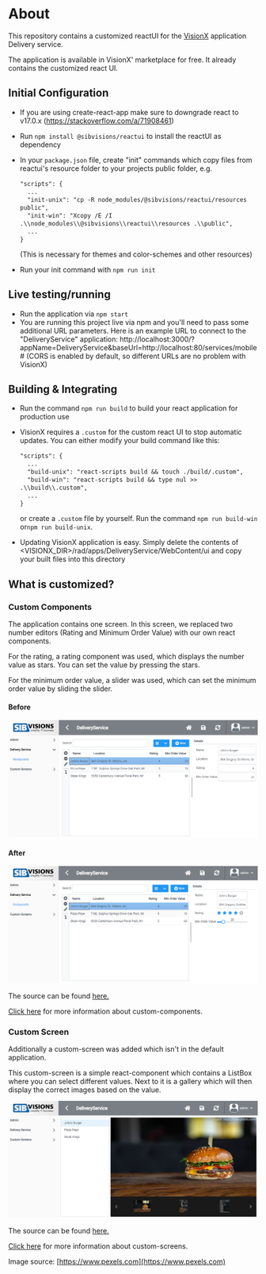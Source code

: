 # About

This repository contains a customized reactUI for the [VisionX](https://visionx.sibvisions.com) application Delivery service. 

The application is available in VisionX' marketplace for free. It already contains the customized react UI.

## Initial Configuration
- If you are using create-react-app make sure to downgrade react to v17.0.x (https://stackoverflow.com/a/71908461)
- Run `npm install @sibvisions/reactui` to install the reactUI as dependency
- In your `package.json` file, create "init" commands which copy files from reactui's resource folder to your projects public folder, e.g.
  
  ```
  "scripts": {
    ...
    "init-unix": "cp -R node_modules/@sibvisions/reactui/resources public",
    "init-win": "Xcopy /E /I .\\node_modules\\@sibvisions\\reactui\\resources .\\public",
    ...
  }
  ``` 
  (This is necessary for themes and color-schemes and other resources)
- Run your init command with `npm run init`

## Live testing/running
- Run the application via `npm start`
- You are running this project live via npm and you'll need to pass some additional URL parameters. Here is an example URL to connect to the "DeliveryService" application: http://localhost:3000/?appName=DeliveryService&baseUrl=http://localhost:80/services/mobile# (CORS is enabled by default, so different URLs are no problem with VisionX)

## Building & Integrating
- Run the command `npm run build` to build your react application for production use
- VisionX requires a `.custom` for the custom react UI to stop automatic updates. You can either modify your build command like this:
  
  ```
  "scripts": {
    ...
    "build-unix": "react-scripts build && touch ./build/.custom",
    "build-win": "react-scripts build && type nul >> .\\build\\.custom",
    ...
  }
  ```
  or create a `.custom` file by yourself. Run the command `npm run build-win` or`npm run build-unix`.
- Updating VisionX application is easy. Simply delete the contents of \<VISIONX_DIR\>/rad/apps/DeliveryService/WebContent/ui and copy your built files into this directory

## What is customized?

### Custom Components
The application contains one screen. In this screen, we replaced two number editors (Rating and Minimum Order Value) with our own react components.

For the rating, a rating component was used, which displays the number value as stars. You can set the value by pressing the stars.

For the minimum order value, a slider was used, which can set the minimum order value by sliding the slider.

#### **Before**
![custom-scren-before-image](./src/readme-images/custom-components-image-before.PNG)

#### **After**

![custom-components-image](./src/readme-images/custom-components-image.PNG)

The source can be found [here.](https://github.com/sibvisions/visionx.reactUI.deliveryService/blob/main/src/screen-wrappers/ScreenWrapperRestaurants.tsx)

[Click here](https://github.com/sibvisions/reactUI.example/tree/main/src/readme-files/custom-component) for more information about custom-components.

### Custom Screen
Additionally a custom-screen was added which isn't in the default application. 

This custom-screen is a simple react-component which contains a ListBox where you can select different values. Next to it is a gallery which will then display the correct images based on the value.

![custom-screen-image](./src/readme-images/custom-screen-image.PNG)

The source can be found [here.](https://github.com/sibvisions/visionx.reactUI.deliveryService/blob/main/src/CustomRestaurantScreen.tsx)

[Click here](https://github.com/sibvisions/reactUI.example/tree/main/src/readme-files/custom-screen) for more information about custom-screens.

Image source: [https://www.pexels.com](https://www.pexels.com)
